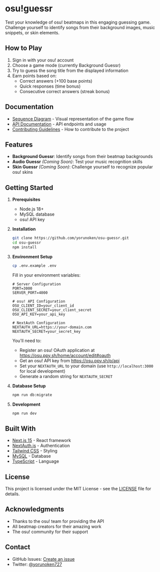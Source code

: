 # osu!guessr

Test your knowledge of osu! beatmaps in this engaging guessing game. Challenge yourself to identify songs from their background images, music snippets, or skin elements.

## How to Play

1. Sign in with your osu! account
2. Choose a game mode (currently Background Guessr)
3. Try to guess the song title from the displayed information
4. Earn points based on:
   - Correct answers (+100 base points)
   - Quick responses (time bonus)
   - Consecutive correct answers (streak bonus)

## Documentation

- [Sequence Diagram](./docs/game-flow.md) - Visual representation of the game flow
- [API Documentation](./docs/API.md) - API endpoints and usage
- [Contributing Guidelines](./CONTRIBUTING.md) - How to contribute to the project

## Features

- **Background Guessr**: Identify songs from their beatmap backgrounds
- **Audio Guessr** *(Coming Soon)*: Test your music recognition skills
- **Skin Guessr** *(Coming Soon)*: Challenge yourself to recognize popular osu! skins

## Getting Started

1. **Prerequisites**
   - Node.js 18+
   - MySQL database
   - osu! API key

2. **Installation**
   ```bash
   git clone https://github.com/yorunoken/osu-guessr.git
   cd osu-guessr
   npm install
   ```

3. **Environment Setup**
   ```bash
   cp .env.example .env
   ```
   Fill in your environment variables:
   ```env
   # Server Configuration
   PORT=3000
   SERVER_PORT=4000

   # osu! API Configuration
   OSU_CLIENT_ID=your_client_id
   OSU_CLIENT_SECRET=your_client_secret
   OSU_API_KEY=your_api_key

   # NextAuth Configuration
   NEXTAUTH_URL=https://your-domain.com
   NEXTAUTH_SECRET=your_secret_key
   ```

   You'll need to:
   - Register an osu! OAuth application at https://osu.ppy.sh/home/account/edit#oauth
   - Get an osu! API key from https://osu.ppy.sh/p/api
   - Set your `NEXTAUTH_URL` to your domain (use `http://localhost:3000` for local development)
   - Generate a random string for `NEXTAUTH_SECRET`

4. **Database Setup**
   ```bash
   npm run db:migrate
   ```

5. **Development**
   ```bash
   npm run dev
   ```

## Built With

- [Next.js 15](https://nextjs.org/) - React framework
- [NextAuth.js](https://next-auth.js.org/) - Authentication
- [Tailwind CSS](https://tailwindcss.com/) - Styling
- [MySQL](https://www.mysql.com/) - Database
- [TypeScript](https://www.typescriptlang.org/) - Language

## License

This project is licensed under the MIT License - see the [LICENSE](LICENSE) file for details.

## Acknowledgments

- Thanks to the osu! team for providing the API
- All beatmap creators for their amazing work
- The osu! community for their support

## Contact

- GitHub Issues: [Create an issue](https://github.com/yorunoken/osu-guessr/issues)
- Twitter: [@yorunoken727](https://twitter.com/yorunoken727)
